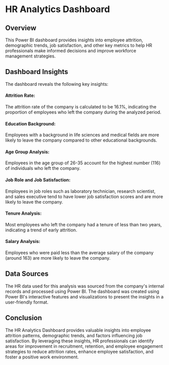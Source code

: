 # HR Analytics Dashboard
## Overview
This Power BI dashboard provides insights into employee attrition, demographic trends, job satisfaction, and other key metrics to help HR professionals make informed decisions and improve workforce management strategies.

## Dashboard Insights
The dashboard reveals the following key insights:

#### Attrition Rate:

The attrition rate of the company is calculated to be 16.1%, indicating the proportion of employees who left the company during the analyzed period.
#### Education Background:

Employees with a background in life sciences and medical fields are more likely to leave the company compared to other educational backgrounds.
#### Age Group Analysis:

Employees in the age group of 26-35 account for the highest number (116) of individuals who left the company.
#### Job Role and Job Satisfaction:

Employees in job roles such as laboratory technician, research scientist, and sales executive tend to have lower job satisfaction scores and are more likely to leave the company.
#### Tenure Analysis:

Most employees who left the company had a tenure of less than two years, indicating a trend of early attrition.
#### Salary Analysis:

Employees who were paid less than the average salary of the company (around 163) are more likely to leave the company.
## Data Sources
The HR data used for this analysis was sourced from the company's internal records and processed using Power BI. The dashboard was created using Power BI's interactive features and visualizations to present the insights in a user-friendly format.

## Conclusion
The HR Analytics Dashboard provides valuable insights into employee attrition patterns, demographic trends, and factors influencing job satisfaction. By leveraging these insights, HR professionals can identify areas for improvement in recruitment, retention, and employee engagement strategies to reduce attrition rates, enhance employee satisfaction, and foster a positive work environment.
